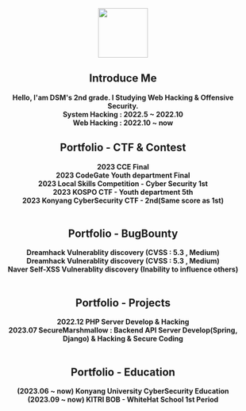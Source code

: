 <div align="center">
<img src="https://blog.kakaocdn.net/dn/cgkUIV/btqRqcabOMh/iSwGFjqyYk5pidLEb8K641/img.png" style="width:100px;height:100px;">

## Introduce Me
**Hello, I'am DSM's 2nd grade. I Studying Web Hacking & Offensive Security.**<br>
**System Hacking : 2022.5 ~ 2022.10** <br>
**Web Hacking : 2022.10 ~ now** <br>

## Portfolio - CTF & Contest
**2023 CCE Final** <br>
**2023 CodeGate Youth department Final** <br>
**2023 Local Skills Competition - Cyber Security 1st** <br>
**2023 KOSPO CTF - Youth department 5th** <br> 
**2023 Konyang CyberSecurity CTF - 2nd(Same score as 1st)** 
<br><br>

## Portfolio - BugBounty
**Dreamhack Vulnerablity discovery (CVSS : 5.3 , Medium)** <br>
**Dreamhack Vulnerablity discovery (CVSS : 5.3 , Medium)** <br>
**Naver Self-XSS Vulnerablity discovery (Inability to influence others)**
<br><br>

## Portfolio - Projects
**2022.12 PHP Server Develop & Hacking** <br>
**2023.07 SecureMarshmallow : Backend API Server Develop(Spring, Django) & Hacking & Secure Coding**
<br><br>
## Portfolio - Education
**(2023.06 ~ now) Konyang University CyberSecurity Education** <br>
**(2023.09 ~ now) KITRI BOB - WhiteHat School 1st Period** <br>
